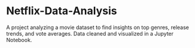 # Netflix-Data-Analysis
A project analyzing a movie dataset to find insights on top genres, release trends, and vote averages. Data cleaned and visualized in a Jupyter Notebook.
